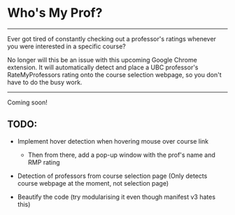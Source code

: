 # Who's My Prof?

---

Ever got tired of constantly checking out a professor's ratings whenever you were interested in a specific course?

No longer will this be an issue with this upcoming Google Chrome extension.
It will automatically detect and place a UBC professor's RateMyProfessors rating onto the course selection webpage, 
so you don't have to do the busy work.

---

Coming soon!
## TODO:

- Implement hover detection when hovering mouse over course link
    
    - Then from there, add a pop-up window with the prof's name and RMP rating
- Detection of professors from course selection page (Only detects course webpage at the moment, not selection page)
- Beautify the code (try modularising it even though manifest v3 hates this)
